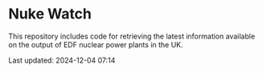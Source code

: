 # Nuke Watch

This repository includes code for retrieving the latest information available on the output of EDF nuclear power plants in the UK.

Last updated: 2024-12-04 07:14